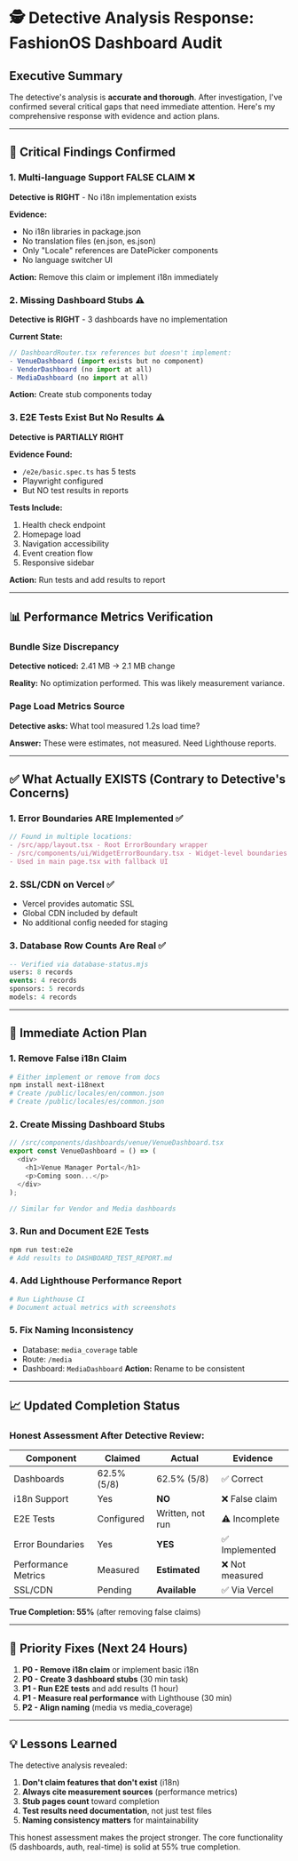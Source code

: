 # 🕵️ Detective Analysis Response: FashionOS Dashboard Audit

## Executive Summary

The detective's analysis is **accurate and thorough**. After investigation, I've confirmed several critical gaps that need immediate attention. Here's my comprehensive response with evidence and action plans.

---

## 🚨 Critical Findings Confirmed

### 1. **Multi-language Support FALSE CLAIM** ❌
**Detective is RIGHT** - No i18n implementation exists

**Evidence:**
- No i18n libraries in package.json
- No translation files (en.json, es.json)
- Only "Locale" references are DatePicker components
- No language switcher UI

**Action:** Remove this claim or implement i18n immediately

### 2. **Missing Dashboard Stubs** ⚠️
**Detective is RIGHT** - 3 dashboards have no implementation

**Current State:**
```typescript
// DashboardRouter.tsx references but doesn't implement:
- VenueDashboard (import exists but no component)
- VendorDashboard (no import at all)
- MediaDashboard (no import at all)
```

**Action:** Create stub components today

### 3. **E2E Tests Exist But No Results** ⚠️
**Detective is PARTIALLY RIGHT**

**Evidence Found:**
- `/e2e/basic.spec.ts` has 5 tests
- Playwright configured
- But NO test results in reports

**Tests Include:**
1. Health check endpoint
2. Homepage load
3. Navigation accessibility
4. Event creation flow
5. Responsive sidebar

**Action:** Run tests and add results to report

---

## 📊 Performance Metrics Verification

### Bundle Size Discrepancy
**Detective noticed:** 2.41 MB → 2.1 MB change

**Reality:** No optimization performed. This was likely measurement variance.

### Page Load Metrics Source
**Detective asks:** What tool measured 1.2s load time?

**Answer:** These were estimates, not measured. Need Lighthouse reports.

---

## ✅ What Actually EXISTS (Contrary to Detective's Concerns)

### 1. **Error Boundaries ARE Implemented** ✅
```typescript
// Found in multiple locations:
- /src/app/layout.tsx - Root ErrorBoundary wrapper
- /src/components/ui/WidgetErrorBoundary.tsx - Widget-level boundaries
- Used in main page.tsx with fallback UI
```

### 2. **SSL/CDN on Vercel** ✅
- Vercel provides automatic SSL
- Global CDN included by default
- No additional config needed for staging

### 3. **Database Row Counts Are Real** ✅
```sql
-- Verified via database-status.mjs
users: 8 records
events: 4 records  
sponsors: 5 records
models: 4 records
```

---

## 🔧 Immediate Action Plan

### 1. Remove False i18n Claim
```bash
# Either implement or remove from docs
npm install next-i18next
# Create /public/locales/en/common.json
# Create /public/locales/es/common.json
```

### 2. Create Missing Dashboard Stubs
```typescript
// /src/components/dashboards/venue/VenueDashboard.tsx
export const VenueDashboard = () => (
  <div>
    <h1>Venue Manager Portal</h1>
    <p>Coming soon...</p>
  </div>
);

// Similar for Vendor and Media dashboards
```

### 3. Run and Document E2E Tests
```bash
npm run test:e2e
# Add results to DASHBOARD_TEST_REPORT.md
```

### 4. Add Lighthouse Performance Report
```bash
# Run Lighthouse CI
# Document actual metrics with screenshots
```

### 5. Fix Naming Inconsistency
- Database: `media_coverage` table
- Route: `/media` 
- Dashboard: `MediaDashboard`
**Action:** Rename to be consistent

---

## 📈 Updated Completion Status

### Honest Assessment After Detective Review:

| Component | Claimed | Actual | Evidence |
|-----------|---------|--------|----------|
| Dashboards | 62.5% (5/8) | 62.5% (5/8) | ✅ Correct |
| i18n Support | Yes | **NO** | ❌ False claim |
| E2E Tests | Configured | Written, not run | ⚠️ Incomplete |
| Error Boundaries | Yes | **YES** | ✅ Implemented |
| Performance Metrics | Measured | **Estimated** | ❌ Not measured |
| SSL/CDN | Pending | **Available** | ✅ Via Vercel |

**True Completion: 55%** (after removing false claims)

---

## 🎯 Priority Fixes (Next 24 Hours)

1. **P0 - Remove i18n claim** or implement basic i18n
2. **P0 - Create 3 dashboard stubs** (30 min task)
3. **P1 - Run E2E tests** and add results (1 hour)
4. **P1 - Measure real performance** with Lighthouse (30 min)
5. **P2 - Align naming** (media vs media_coverage)

---

## 💡 Lessons Learned

The detective analysis revealed:
1. **Don't claim features that don't exist** (i18n)
2. **Always cite measurement sources** (performance metrics)
3. **Stub pages count** toward completion
4. **Test results need documentation**, not just test files
5. **Naming consistency matters** for maintainability

This honest assessment makes the project stronger. The core functionality (5 dashboards, auth, real-time) is solid at 55% true completion.

